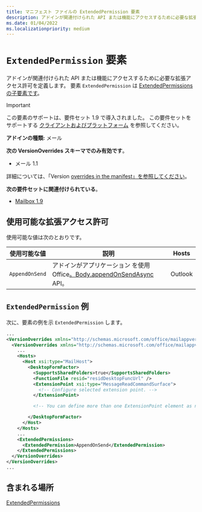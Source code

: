 ```yaml
---
title: マニフェスト ファイルの ExtendedPermission 要素
description: アドインが関連付けられた API または機能にアクセスするために必要な拡張アクセス許可を定義します。
ms.date: 01/04/2022
ms.localizationpriority: medium
---
```


# <a name="extendedpermission-element"></a>`ExtendedPermission` 要素

アドインが関連付けられた API または機能にアクセスするために必要な拡張アクセス許可を定義します。 要素 `ExtendedPermission` は [ExtendedPermissions の子要素です](extendedpermissions.md)。

> [!IMPORTANT]
> この要素のサポートは、要件セット 1.9 で導入されました。 この要件セットをサポートする [クライアントおよびプラットフォーム](../../reference/requirement-sets/outlook-api-requirement-sets.md#requirement-sets-supported-by-exchange-servers-and-outlook-clients) を参照してください。

**アドインの種類:** メール

**次の VersionOverrides スキーマでのみ有効です**。

- メール 1.1

詳細については、「Version [overrides in the manifest」を参照してください](../../develop/add-in-manifests.md#version-overrides-in-the-manifest)。

**次の要件セットに関連付けられている**。

- [Mailbox 1.9](../../reference/objectmodel/requirement-set-1.9/outlook-requirement-set-1.9.md)

## <a name="available-extended-permissions"></a>使用可能な拡張アクセス許可

使用可能な値は次のとおりです。

|使用可能な値|説明|Hosts|
|---|---|---|
|`AppendOnSend`|アドインがアプリケーション を使用Office[。Body.appendOnSendAsync](/javascript/api/outlook/office.body?view=outlook-js-preview&preserve-view=true#outlook-office-body-appendonsendasync-member(1)) API。|Outlook|

## <a name="extendedpermission-example"></a>`ExtendedPermission` 例

次に、要素の例を示 `ExtendedPermission` します。

```XML
...
<VersionOverrides xmlns="http://schemas.microsoft.com/office/mailappversionoverrides" xsi:type="VersionOverridesV1_0">
  <VersionOverrides xmlns="http://schemas.microsoft.com/office/mailappversionoverrides/1.1" xsi:type="VersionOverridesV1_1">
    ...
    <Hosts>
      <Host xsi:type="MailHost">
        <DesktopFormFactor>
          <SupportsSharedFolders>true</SupportsSharedFolders>
          <FunctionFile resid="residDesktopFuncUrl" />
          <ExtensionPoint xsi:type="MessageReadCommandSurface">
            <!-- Configure selected extension point. -->
          </ExtensionPoint>

          <!-- You can define more than one ExtensionPoint element as needed. -->

        </DesktopFormFactor>
      </Host>
    </Hosts>
    ...
    <ExtendedPermissions>
      <ExtendedPermission>AppendOnSend</ExtendedPermission>
    </ExtendedPermissions>
  </VersionOverrides>
</VersionOverrides>
...
```

## <a name="contained-in"></a>含まれる場所

[ExtendedPermissions](extendedpermissions.md)
